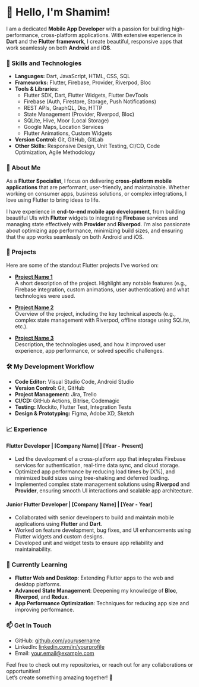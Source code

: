 # 👋 Hello, I'm Shamim!

I am a dedicated **Mobile App Developer** with a passion for building high-performance, cross-platform applications. With extensive experience in **Dart** and the **Flutter framework**, I create beautiful, responsive apps that work seamlessly on both **Android** and **iOS**.

### 🚀 Skills and Technologies

- **Languages:** Dart, JavaScript, HTML, CSS, SQL
- **Frameworks:** Flutter, Firebase, Provider, Riverpod, Bloc
- **Tools & Libraries:**
    - Flutter SDK, Dart, Flutter Widgets, Flutter DevTools
    - Firebase (Auth, Firestore, Storage, Push Notifications)
    - REST APIs, GraphQL, Dio, HTTP
    - State Management (Provider, Riverpod, Bloc)
    - SQLite, Hive, Moor (Local Storage)
    - Google Maps, Location Services
    - Flutter Animations, Custom Widgets
- **Version Control:** Git, GitHub, GitLab
- **Other Skills:** Responsive Design, Unit Testing, CI/CD, Code Optimization, Agile Methodology

### 📱 About Me

As a **Flutter Specialist**, I focus on delivering **cross-platform mobile applications** that are performant, user-friendly, and maintainable. Whether working on consumer apps, business solutions, or complex integrations, I love using Flutter to bring ideas to life. 

I have experience in **end-to-end mobile app development**, from building beautiful UIs with **Flutter** widgets to integrating **Firebase** services and managing state effectively with **Provider** and **Riverpod**. I’m also passionate about optimizing app performance, minimizing build sizes, and ensuring that the app works seamlessly on both Android and iOS.

### 🌟 Projects

Here are some of the standout Flutter projects I've worked on:

- **[Project Name 1](link-to-repo)**  
  A short description of the project. Highlight any notable features (e.g., Firebase integration, custom animations, user authentication) and what technologies were used.

- **[Project Name 2](link-to-repo)**  
  Overview of the project, including the key technical aspects (e.g., complex state management with Riverpod, offline storage using SQLite, etc.).

- **[Project Name 3](link-to-repo)**  
  Description, the technologies used, and how it improved user experience, app performance, or solved specific challenges.

### 🛠️ My Development Workflow

- **Code Editor:** Visual Studio Code, Android Studio
- **Version Control:** Git, GitHub
- **Project Management:** Jira, Trello
- **CI/CD:** GitHub Actions, Bitrise, Codemagic
- **Testing:** Mockito, Flutter Test, Integration Tests
- **Design & Prototyping:** Figma, Adobe XD, Sketch

### 📈 Experience

#### Flutter Developer | [Company Name] | [Year - Present]
- Led the development of a cross-platform app that integrates Firebase services for authentication, real-time data sync, and cloud storage.
- Optimized app performance by reducing load times by [X%], and minimized build sizes using tree-shaking and deferred loading.
- Implemented complex state management solutions using **Riverpod** and **Provider**, ensuring smooth UI interactions and scalable app architecture.

#### Junior Flutter Developer | [Company Name] | [Year - Year]
- Collaborated with senior developers to build and maintain mobile applications using **Flutter** and **Dart**.
- Worked on feature development, bug fixes, and UI enhancements using Flutter widgets and custom designs.
- Developed unit and widget tests to ensure app reliability and maintainability.

### 🌱 Currently Learning

- **Flutter Web and Desktop**: Extending Flutter apps to the web and desktop platforms.
- **Advanced State Management**: Deepening my knowledge of **Bloc**, **Riverpod**, and **Redux**.
- **App Performance Optimization**: Techniques for reducing app size and improving performance.

### 📫 Get In Touch

- GitHub: [github.com/yourusername](https://github.com/yourusername)
- LinkedIn: [linkedin.com/in/yourprofile](https://linkedin.com/in/yourprofile)
- Email: [your.email@example.com](mailto:your.email@example.com)

Feel free to check out my repositories, or reach out for any collaborations or opportunities!  
Let’s create something amazing together! 🚀
